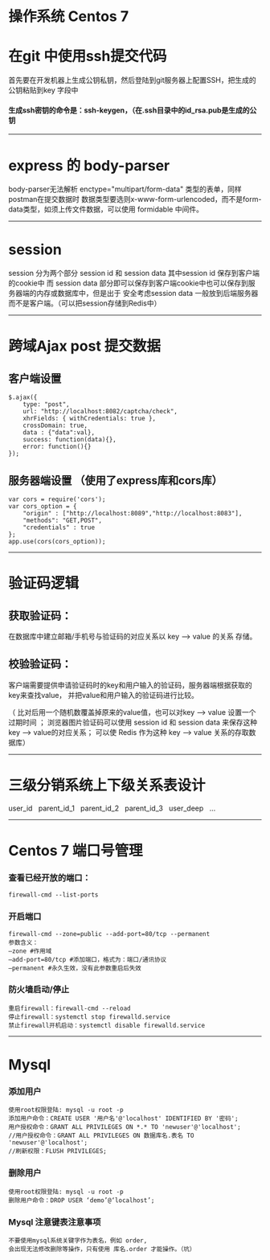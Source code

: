 # 操作系统 Centos 7
# 在git 中使用ssh提交代码
首先要在开发机器上生成公钥私钥，然后登陆到git服务器上配置SSH，把生成的公钥粘贴到key 字段中
#### 生成ssh密钥的命令是：ssh-keygen，（在.ssh目录中的id_rsa.pub是生成的公钥

***
# express 的 body-parser
body-parser无法解析 enctype="multipart/form-data" 类型的表单，同样postman在提交数据时
数据类型要选则x-www-form-urlencoded，而不是form-data类型，如须上传文件数据，可以使用
formidable 中间件。

***
# session
session 分为两个部分 session id 和 session data 其中session id 保存到客户端的cookie中
而 session data 部分即可以保存到客户端cookie中也可以保存到服务器端的内存或数据库中，但是出于
安全考虑session data 一般放到后端服务器而不是客户端。（可以把session存储到Redis中）

***
# 跨域Ajax post 提交数据
## 客户端设置
    $.ajax({
        type: "post",
        url: "http://localhost:8082/captcha/check",
        xhrFields: { withCredentials: true },
        crossDomain: true,
        data : {"data":val},
        success: function(data){},
        error: function(){}
    });
## 服务器端设置 （使用了express库和cors库）
    var cors = require('cors');
    var cors_option = {
        "origin" : ["http://localhost:8089","http://localhost:8083"],
        "methods": "GET,POST",
        "credentials" : true
    };
    app.use(cors(cors_option));

***
# 验证码逻辑
## 获取验证码：
在数据库中建立邮箱/手机号与验证码的对应关系以 key --> value 的关系 存储。
## 校验验证码：
客户端需要提供申请验证码时的key和用户输入的验证码，服务器端根据获取的key来查找value，
并把value和用户输入的验证码进行比较。

（ 比对后用一个随机数覆盖掉原来的value值，也可以对key --> value 设置一个过期时间 ；
 浏览器图片验证码可以使用 session id 和 session data 来保存这种key --> value的对应关系；
 可以使 Redis 作为这种 key --> value 关系的存取数据库）

***
# 三级分销系统上下级关系表设计
user_id &nbsp; parent_id_1 &nbsp; parent_id_2 &nbsp; parent_id_3 &nbsp; user_deep &nbsp; ...
***
# Centos 7 端口号管理
### 查看已经开放的端口：
    firewall-cmd --list-ports
### 开启端口
    firewall-cmd --zone=public --add-port=80/tcp --permanent
    参数含义：
    –zone #作用域
    –add-port=80/tcp #添加端口，格式为：端口/通讯协议
    –permanent #永久生效，没有此参数重启后失效
### 防火墙启动/停止
    重启firewall：firewall-cmd --reload
    停止firewall：systemctl stop firewalld.service
    禁止firewall开机启动：systemctl disable firewalld.service
***
# Mysql
### 添加用户
    使用root权限登陆: mysql -u root -p
    添加用户命令：CREATE USER '用户名'@'localhost' IDENTIFIED BY '密码';
    用户授权命令：GRANT ALL PRIVILEGES ON *.* TO 'newuser'@'localhost';
    //用户授权命令：GRANT ALL PRIVILEGES ON 数据库名.表名 TO 'newuser'@'localhost';
    //刷新权限：FLUSH PRIVILEGES;
### 删除用户
    使用root权限登陆: mysql -u root -p
    删除用户命令：DROP USER ‘demo’@‘localhost’;
### Mysql 注意键表注意事项
    不要使用mysql系统关键字作为表名，例如 order,
    会出现无法修改删除等操作，只有使用 库名.order 才能操作。（坑）




















